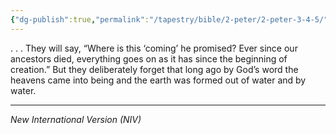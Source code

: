 ```yaml
---
{"dg-publish":true,"permalink":"/tapestry/bible/2-peter/2-peter-3-4-5/","title":"2 Peter 3:4–5","hide":true,"tags":["bible-verse","bible-verse"],"dgHomeLink":true,"dgShowLocalGraph":true,"dgEnableSearch":true}
---
```


. . . They will say, “Where is this ‘coming’ he promised? Ever since our ancestors died, everything goes on as it has since the beginning of creation.”  But they deliberately forget that long ago by God’s word the heavens came into being and the earth was formed out of water and by water.



---
*New International Version (NIV)*